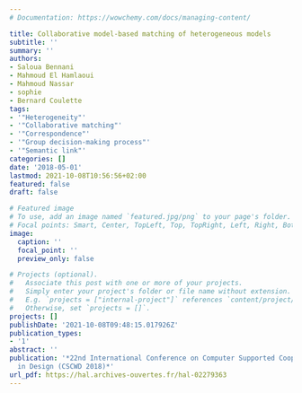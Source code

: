 ```yaml
---
# Documentation: https://wowchemy.com/docs/managing-content/

title: Collaborative model-based matching of heterogeneous models
subtitle: ''
summary: ''
authors:
- Saloua Bennani
- Mahmoud El Hamlaoui
- Mahmoud Nassar
- sophie  
- Bernard Coulette
tags:
- '"Heterogeneity"'
- '"Collaborative matching"'
- '"Correspondence"'
- '"Group decision-making process"'
- '"Semantic link"'
categories: []
date: '2018-05-01'
lastmod: 2021-10-08T10:56:56+02:00
featured: false
draft: false

# Featured image
# To use, add an image named `featured.jpg/png` to your page's folder.
# Focal points: Smart, Center, TopLeft, Top, TopRight, Left, Right, BottomLeft, Bottom, BottomRight.
image:
  caption: ''
  focal_point: ''
  preview_only: false

# Projects (optional).
#   Associate this post with one or more of your projects.
#   Simply enter your project's folder or file name without extension.
#   E.g. `projects = ["internal-project"]` references `content/project/deep-learning/index.md`.
#   Otherwise, set `projects = []`.
projects: []
publishDate: '2021-10-08T09:48:15.017926Z'
publication_types:
- '1'
abstract: ''
publication: '*22nd International Conference on Computer Supported Cooperative Work
  in Design (CSCWD 2018)*'
url_pdf: https://hal.archives-ouvertes.fr/hal-02279363
---
```

